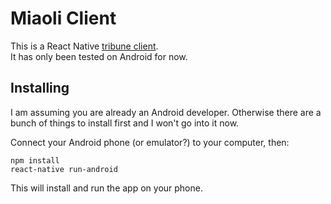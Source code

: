 # Miaoli Client

This is a React Native [tribune client](https://github.com/seeschloss/miaoli#miaoli).    
It has only been tested on Android for now.

## Installing

I am assuming you are already an Android developer. Otherwise there are a bunch of things to install first and I won't go into it now.

Connect your Android phone (or emulator?) to your computer, then:

    npm install
    react-native run-android
    
This will install and run the app on your phone.
